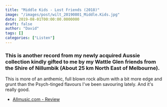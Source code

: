 ```yaml
---
title: "Middle Kids - Lost Friends (2018)"
image: "/images/post/wilt_20190801_Middle.Kids.jpg"
date: 2019-08-01T00:00:00.0000000
draft: false
author: "David"
tags: []
categories: ["Listen"]
---
```

### This is another record from my newly acquired Aussie collection kindly gifted to me by my Wattle Glen friends from the Shire of Nillumbik (About 25 km North East of Melbourne).

 This is more of an anthemic, full blown rock album with a bit more edge and grunt than the Psych-tinged flavours I've been savouring lately. And it's really good.

-  [Allmusic.com - Review](https://www.allmusic.com/album/lost-friends-mw0003156792)